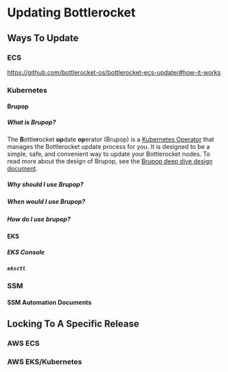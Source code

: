 # Updating Bottlerocket

## Ways To Update

### ECS

https://github.com/bottlerocket-os/bottlerocket-ecs-updater#how-it-works

### Kubernetes

#### Brupop

##### What is Brupop?

The **B**ottle**r**ocket **up**date **op**erator (Brupop) is a [Kubernetes Operator](https://kubernetes.io/docs/concepts/extend-Kubernetes/operator/) that manages the Bottlerocket update process for you. It is designed to be a simple, safe, and convenient way to update your Bottlerocket nodes. To read more about the design of Brupop, see the [Brupop deep dive design document](https://github.com/bottlerocket-os/bottlerocket-update-operator/blob/develop/design/1.0.0-release.md).

##### Why should I use Brupop?

##### When would I use Brupop?

##### How do I use brupop?

#### EKS

##### EKS Console

##### `eksctl`

### SSM

#### SSM Automation Documents

## Locking To A Specific Release

### AWS ECS

### AWS EKS/Kubernetes
